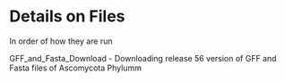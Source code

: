 # Details on Files

In order of how they are run

GFF_and_Fasta_Download - Downloading release 56 version of GFF and Fasta files of Ascomycota Phylumm
